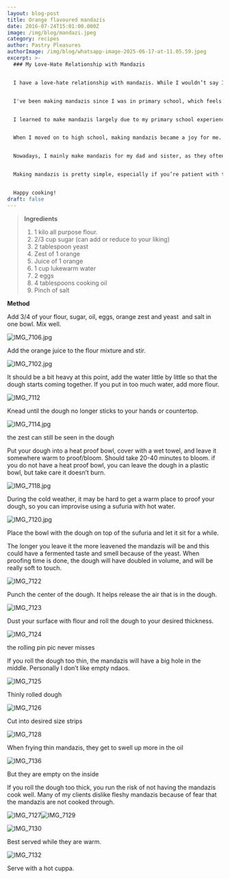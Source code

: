 ```yaml
---
layout: blog-post
title: Orange flavoured mandazis
date: 2016-07-24T15:01:00.000Z
image: /img/blog/mandazi.jpeg
category: recipes
author: Pastry Pleasures
authorImage: /img/blog/whatsapp-image-2025-06-17-at-11.05.59.jpeg
excerpt: >-
  ### My Love-Hate Relationship with Mandazis


  I have a love-hate relationship with mandazis. While I wouldn’t say I’m head over heels for them, I definitely can’t resist the temptation to stuff my face with these delightful treats!


  I've been making mandazis since I was in primary school, which feels like ages ago. I have fond memories of helping my mum cut them into fun shapes using everything from bottle tops to cups, just so we could enjoy eating them in different styles.


  I learned to make mandazis largely due to my primary school experience, where boys could be quite the bullies. If you were lucky enough to buy a mandazi at break time, it was a struggle to keep those hands at bay! 


  When I moved on to high school, making mandazis became a joy for me. For some reason, they held up as a tea-time snack for over two weeks! How that was possible, I have no clue—especially since there were no preservatives involved and I stored them in the same box as my soaps and shoe polish (don’t judge me; we did what we had to do to survive!).


  Nowadays, I mainly make mandazis for my dad and sister, as they often need a quick snack to take to work.


  Making mandazis is pretty simple, especially if you’re patient with the proofing and blooming time. 


  Happy cooking!
draft: false
---
```



> **Ingredients**
>
> 1. 1 kilo all purpose flour.
> 2. 2/3 cup sugar (can add or reduce to your liking)
> 3. 2 tablespoon yeast
> 4. Zest of 1 orange
> 5. Juice of 1 orange
> 6. 1 cup lukewarm water
> 7. 2 eggs
> 8. 4 tablespoons cooking oil
> 9. Pinch of salt

**Method**

Add 3/4 of your flour, sugar, oil, eggs, orange zest and yeast  and salt in one bowl. Mix well.

![IMG_7106.jpg](https://pastrypleasures.wordpress.com/wp-content/uploads/2016/07/img_7106.jpg?w=750)

Add the orange juice to the flour mixture and stir.

![IMG_7102.jpg](https://pastrypleasures.wordpress.com/wp-content/uploads/2016/07/img_7102.jpg?w=750)

It should be a bit heavy at this point, add the water little by little so that the dough starts coming together. If you put in too much water, add more flour.

![IMG_7112](https://pastrypleasures.wordpress.com/wp-content/uploads/2016/07/img_7112.jpg?w=750)

Knead until the dough no longer sticks to your hands or countertop.

![IMG_7114.jpg](https://pastrypleasures.wordpress.com/wp-content/uploads/2016/07/img_7114.jpg?w=750)

the zest can still be seen in the dough

Put your dough into a heat proof bowl, cover with a wet towel, and leave it somewhere warm to proof/bloom. Should take 20-40 minutes to bloom. if you do not have a heat proof bowl, you can leave the dough in a plastic bowl, but take care it doesn’t burn.

![IMG_7118.jpg](https://pastrypleasures.wordpress.com/wp-content/uploads/2016/07/img_7118.jpg?w=750)

During the cold weather, it may be hard to get a warm place to proof your dough, so you can improvise using a sufuria with hot water.

![IMG_7120.jpg](https://pastrypleasures.wordpress.com/wp-content/uploads/2016/07/img_7120.jpg?w=750)

Place the bowl with the dough on top of the sufuria and let it sit for a while.

The longer you leave it the more leavened the mandazis will be and this could have a fermented taste and smell because of the yeast. When proofing time is done, the dough will have doubled in volume, and will be really soft to touch.

![IMG_7122](https://pastrypleasures.wordpress.com/wp-content/uploads/2016/07/img_7122.jpg?w=750)

Punch the center of the dough. It helps release the air that is in the dough.

![IMG_7123](https://pastrypleasures.wordpress.com/wp-content/uploads/2016/07/img_7123.jpg?w=750)

Dust your surface with flour and roll the dough to your desired thickness.

![IMG_7124](https://pastrypleasures.wordpress.com/wp-content/uploads/2016/07/img_7124.jpg?w=750)

the rolling pin pic never misses

If you roll the dough too thin, the mandazis will have a big hole in the middle. Personally I don’t like empty ndaos.

![IMG_7125](https://pastrypleasures.wordpress.com/wp-content/uploads/2016/07/img_7125.jpg?w=750)

Thinly rolled dough

![IMG_7126](https://pastrypleasures.wordpress.com/wp-content/uploads/2016/07/img_7126.jpg?w=750)

Cut into desired size strips

![IMG_7128](https://pastrypleasures.wordpress.com/wp-content/uploads/2016/07/img_7128.jpg?w=750)

When frying thin mandazis, they get to swell up more in the oil

![IMG_7136](https://pastrypleasures.wordpress.com/wp-content/uploads/2016/07/img_7136.jpg?w=750)

But they are empty on the inside

If you roll the dough too thick, you run the risk of not having the mandazis cook well. Many of my clients dislike fleshy mandazis because of fear that the mandazis are not cooked through.

![IMG_7127](https://pastrypleasures.wordpress.com/wp-content/uploads/2016/07/img_7127.jpg?w=750)![IMG_7129](https://pastrypleasures.wordpress.com/wp-content/uploads/2016/07/img_7129.jpg?w=750)

![IMG_7130](https://pastrypleasures.wordpress.com/wp-content/uploads/2016/07/img_7130.jpg?w=750)

Best served while they are warm.

![IMG_7132](https://pastrypleasures.wordpress.com/wp-content/uploads/2016/07/img_7132.jpg?w=750)

Serve with a hot cuppa.